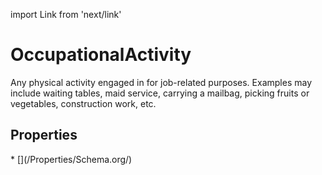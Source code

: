 import Link from 'next/link'

# OccupationalActivity

Any physical activity engaged in for job-related purposes. Examples may include waiting tables, maid service, carrying a mailbag, picking fruits or vegetables, construction work, etc.

## Properties

<Grid>
* [](/Properties/Schema.org/)

</Grid>


